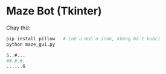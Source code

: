 # Maze Bot (Tkinter)

Chạy thử:
```bash
pip install pillow   # (nếu muốn icon, không bắt buộc)
python maze_gui.py

S..#...
##.#.#.
......G